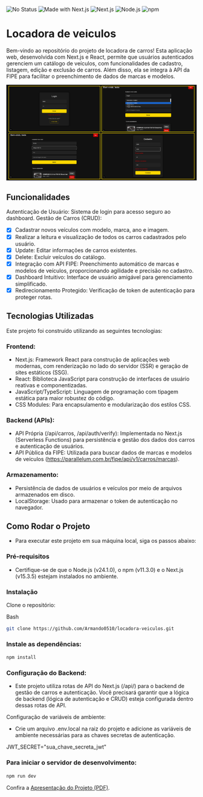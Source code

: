 <!-- ![GitHub Actions](https://img.shields.io/github/actions/workflow/status/Armando0510/locadora-veiculos/build.yml?label=Actions) -->
![No Status](https://img.shields.io/badge/status-no%20status-lightgrey)
![Made with Next.js](https://img.shields.io/badge/Made%20with-Next.js-000000?style=for-the-badge&logo=nextdotjs&logoColor=white)
![Next.js](https://img.shields.io/badge/Next.js-v15.3.5-000000?logo=nextdotjs)
![Node.js](https://img.shields.io/badge/Node.js-v24.1.0-339933?logo=nodedotjs&logoColor=white)
![npm](https://img.shields.io/badge/npm-v11.3.0-CB3837?logo=npm)

# Locadora de veiculos
Bem-vindo ao repositório do projeto de locadora de carros! Esta aplicação web, desenvolvida com Next.js e React, permite que usuários autenticados gerenciem um catálogo de veículos, com funcionalidades de cadastro, listagem, edição e exclusão de carros. Além disso, ela se integra à API da FIPE para facilitar o preenchimento de dados de marcas e modelos.

<p align="center">
  <img src="projeto-locadora-images.png">
</p>

## Funcionalidades
Autenticação de Usuário: Sistema de login para acesso seguro ao dashboard.
Gestão de Carros (CRUD):
-  [x] Cadastrar novos veículos com modelo, marca, ano e imagem.
-  [x] Realizar a leitura e visualização de todos os carros cadastrados pelo usuário.
-  [x] Update: Editar informações de carros existentes.
-  [x] Delete: Excluir veículos do catálogo.
-  [x] Integração com API FIPE: Preenchimento automático de marcas e modelos de veículos, proporcionando agilidade e precisão no cadastro.
-  [x] Dashboard Intuitivo: Interface de usuário amigável para gerenciamento simplificado.
-  [x] Redirecionamento Protegido: Verificação de token de autenticação para proteger rotas.

## Tecnologias Utilizadas
Este projeto foi construído utilizando as seguintes tecnologias:

### Frontend:
- Next.js: Framework React para construção de aplicações web modernas, com renderização no lado do servidor (SSR) e geração de sites estáticos (SSG).
- React: Biblioteca JavaScript para construção de interfaces de usuário reativas e componentizadas.
- JavaScript/TypeScript: Linguagem de programação com tipagem estática para maior robustez do código.
- CSS Modules: Para encapsulamento e modularização dos estilos CSS.

### Backend (APIs):
- API Própria (/api/carros, /api/auth/verify): Implementada no Next.js (Serverless Functions) para persistência e gestão dos dados dos carros e autenticação de usuários.
- API Pública da FIPE: Utilizada para buscar dados de marcas e modelos de veículos (https://parallelum.com.br/fipe/api/v1/carros/marcas).

### Armazenamento:
- Persistência de dados de usuários e veículos por meio de arquivos armazenados em disco.
- LocalStorage: Usado para armazenar o token de autenticação no navegador.

## Como Rodar o Projeto
- Para executar este projeto em sua máquina local, siga os passos abaixo:

### Pré-requisitos
- Certifique-se de que o Node.js (v24.1.0), o npm (v11.3.0) e o Next.js (v15.3.5) estejam instalados no ambiente.

### Instalação
Clone o repositório:

Bash

```sh
git clone https://github.com/Armando0510/locadora-veiculos.git
```
### Instale as dependências:

```sh
npm install
```
### Configuração do Backend:
- Este projeto utiliza rotas de API do Next.js (/api/) para o backend de gestão de carros e autenticação. Você precisará garantir que a lógica de backend (lógica de autenticação e CRUD) esteja configurada dentro dessas rotas de API.

Configuração de variáveis de ambiente:
- Crie um arquivo .env.local na raiz do projeto e adicione as variáveis de ambiente necessárias para as chaves secretas de autenticação.

JWT_SECRET="sua_chave_secreta_jwt"

### Para iniciar o servidor de desenvolvimento:

```sh
npm run dev
```

Confira a [Apresentação do Projeto (PDF)](./Apresentação%20Locadora%20de%20Carros%20-%20Web%20(2).pdf).
